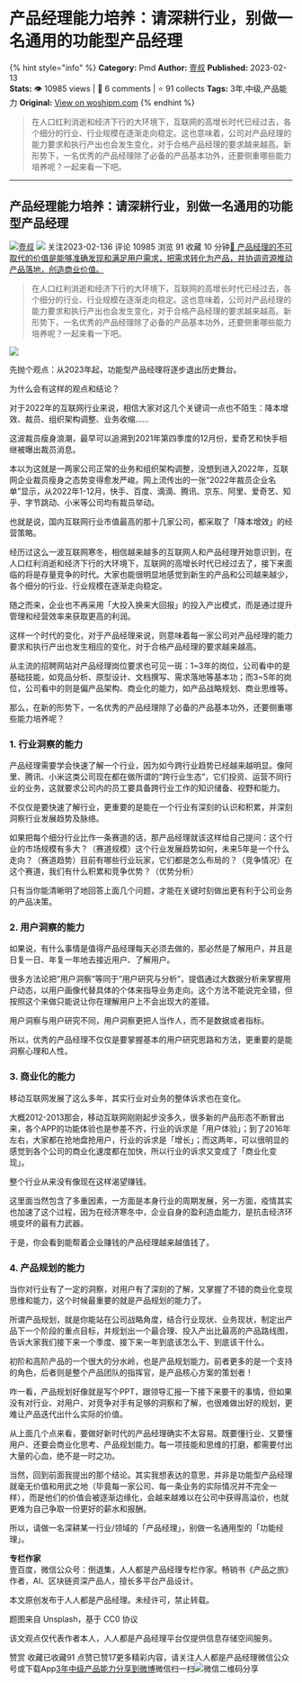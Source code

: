# 产品经理能力培养：请深耕行业，别做一名通用的功能型产品经理
{% hint style="info" %}
**Category:** Pmd
**Author:** [壹叔](https://www.woshipm.com/u/137987)
**Published:** 2023-02-13  
**Stats:** 👁️ 10985 views | 💬 6 comments | ⭐ 91 collects
**Tags:** 3年,中级,产品能力
**Original:** [View on woshipm.com](https://www.woshipm.com/pmd/5752036.html)
{% endhint %}
> 在人口红利消逝和经济下行的大环境下，互联网的高增长时代已经过去，各个细分的行业、行业规模在逐渐走向稳定。这也意味着，公司对产品经理的能力要求和执行产出也会发生变化，对于合格产品经理的要求越来越高。新形势下，一名优秀的产品经理除了必备的产品基本功外，还要侧重哪些能力培养呢？一起来看一下吧。

---

## 产品经理能力培养：请深耕行业，别做一名通用的功能型产品经理

[![](https://static.woshipm.com/view/woshipm_api_def_20230221230113_4363.jpeg?imageView2/1/w/72/h/72/q/100)](https://www.woshipm.com/u/137987)[壹叔](https://www.woshipm.com/u/137987) ![](https://static.woshipm.com/tag/1121_1@2x.png) 关注2023-02-136 评论 10985 浏览 91 收藏 10 分钟[🔗 产品经理的不可取代的价值是能够准确发现和满足用户需求，把需求转化为产品，并协调资源推动产品落地，创造商业价值。](https://ke.qidianla.com/courses/90pm)

> 在人口红利消逝和经济下行的大环境下，互联网的高增长时代已经过去，各个细分的行业、行业规模在逐渐走向稳定。这也意味着，公司对产品经理的能力要求和执行产出也会发生变化，对于合格产品经理的要求越来越高。新形势下，一名优秀的产品经理除了必备的产品基本功外，还要侧重哪些能力培养呢？一起来看一下吧。

![](https://image.woshipm.com/wp-files/2023/02/2NHvgzVqaEFyx8YCTJId.png)

先抛个观点：从2023年起，功能型产品经理将逐步退出历史舞台。

为什么会有这样的观点和结论？

对于2022年的互联网行业来说，相信大家对这几个关键词一点也不陌生：降本增效、裁员、组织架构调整、业务收缩……

这波裁员瘦身浪潮，最早可以追溯到2021年第四季度的12月份，爱奇艺和快手相继被曝出裁员消息。

本以为这就是一两家公司正常的业务和组织架构调整，没想到进入2022年，互联网企业裁员瘦身之态势变得愈发严峻。网上流传出的一张“2022年裁员企业名单”显示，从2022年1-12月，快手、百度、滴滴、腾讯、京东、阿里、爱奇艺、知乎、字节跳动、小米等公司均有裁员举动。

也就是说，国内互联网行业市值最高的那十几家公司，都采取了「降本增效」的经营策略。

经历过这么一波互联网寒冬，相信越来越多的互联网人和产品经理开始意识到，在人口红利消逝和经济下行的大环境下，互联网的高增长时代已经过去了，接下来面临的将是存量竞争的时代。大家也能很明显地感觉到新生的产品和公司越来越少，各个细分的行业、行业规模在逐渐走向稳定。

随之而来，企业也不再采用「大投入换来大回报」的投入产出模式，而是通过提升管理和经营效率来获取更高的利润。

这样一个时代的变化，对于产品经理来说，则意味着每一家公司对产品经理的能力要求和执行产出也发生相应的变化，对于合格产品经理的要求越来越高。

从主流的招聘网站对产品经理岗位要求也可见一斑：1~3年的岗位，公司看中的是基础技能，如竞品分析、原型设计、文档撰写、需求落地等基本功；而3~5年的岗位，公司看中的则是偏产品架构、商业化的能力，如产品战略规划、商业思维等。

那么，在新的形势下，一名优秀的产品经理除了必备的产品基本功外，还要侧重哪些能力培养呢？

### 1\. 行业洞察的能力

产品经理需要学会快速了解一个行业，因为如今跨行业趋势已经越来越明显。像阿里、腾讯、小米这类公司现在都在做所谓的“跨行业生态”，它们投资、运营不同行业的业务，这就要求公司内的员工要具备跨行业工作的知识储备、视野和能力。

不仅仅是要快速了解行业，更重要的是能在一个行业有深刻的认识和积累，并深刻洞察行业发展趋势及脉络。

如果把每个细分行业比作一条赛道的话，那产品经理就该这样给自己提问：这个行业的市场规模有多大？（赛道规模）这个行业发展趋势如何，未来5年是一个什么走向？（赛道趋势）目前有哪些行业玩家，它们都是怎么布局的？（竞争情况）在这个赛道，我们有什么积累和竞争优势？（优势分析）

只有当你能清晰明了地回答上面几个问题，才能在关键时刻做出更有利于公司业务的产品决策。

### 2\. 用户洞察的能力

如果说，有什么事情是值得产品经理每天必须去做的，那必然是了解用户，并且是日复一日、年复一年地去接近用户、了解用户。

很多方法论把“用户洞察”等同于“用户研究与分析”，提倡通过大数据分析来掌握用户动态，以用户画像代替具体的个体来指导业务走向。这个方法不能说完全错，但按照这个来做只能说让你在理解用户上不会出现大的差错。

用户洞察与用户研究不同，用户洞察更把人当作人，而不是数据或者指标。

所以，优秀的产品经理不仅仅是要掌握基本的用户研究思路和方法，更重要的是能洞察心理和人性。

### 3\. 商业化的能力

移动互联网发展了这么多年，其实行业对业务的整体诉求也在变化。

大概2012-2013那会，移动互联网刚刚起步没多久，很多新的产品形态不断冒出来，各个APP的功能体验也是参差不齐，行业的诉求是「用户体验」；到了2016年左右，大家都在抢地盘抢用户，行业的诉求是「增长」；而这两年，可以很明显的感觉到各个公司的商业化速度都在加快，所以行业的诉求又变成了「商业化变现」。

整个行业从来没有像现在这样渴望赚钱。

这里面当然包含了多重因素，一方面是本身行业的周期发展，另一方面，疫情其实也加速了这个过程，因为在经济寒冬中，企业自身的盈利造血能力，是抗击经济环境变坏的最有力武器。

于是，你会看到能帮着企业赚钱的产品经理越来越值钱了。

### 4\. 产品规划的能力

当你对行业有了一定的洞察，对用户有了深刻的了解，又掌握了不错的商业化变现思维和能力，这个时候最重要的就是产品规划的能力了。

所谓产品规划，就是你能站在公司战略角度，结合行业现状、业务现状，制定出产品下一个阶段的重点目标，并规划出一个最合理、投入产出比最高的产品路线图，告诉大家我们接下来一个季度、接下来一年到底该怎么干、到底该干什么。

初阶和高阶产品的一个很大的分水岭，也是产品规划能力。前者更多的是一个支持的角色，后者则是整个产品团队的指挥官，是产品核心方案的策划者！

咋一看，产品规划好像就是写个PPT，跟领导汇报一下接下来要干的事情，但如果没有对行业、对用户、对竞争对手有足够的洞察和了解，也很难做出好的规划，更难让产品迭代出什么实际的价值。

从上面几个点来看，要做好新时代的产品经理确实不太容易。既要懂行业、又要懂用户、还要会商业化思考、产品规划能力。每一项技能和思维的打磨，都需要付出大量的心血，绝不是一时之功。

当然，回到前面我提出的那个结论。其实我想表达的意思，并非是功能型产品经理就毫无价值和用武之地（毕竟每一家公司、每一条业务的实际情况并不完全一样），而是他们的价值会被逐渐边缘化，会越来越难以在公司中获得高溢价，也就更难为自己争取一份更好的薪水和报酬。

所以，请做一名深耕某一行业/领域的「产品经理」，别做一名通用型的「功能经理」。

**专栏作家**  
壹百度，微信公众号：倒退集，人人都是产品经理专栏作家。畅销书《产品之旅》作者，AI、区块链资深产品人，擅长多平台产品设计。

本文原创发布于人人都是产品经理。未经许可，禁止转载。

题图来自 Unsplash，基于 CC0 协议

该文观点仅代表作者本人，人人都是产品经理平台仅提供信息存储空间服务。

赞赏 收藏已收藏91 点赞已赞17更多精彩内容，请关注人人都是产品经理微信公众号或下载App[3年](https://www.woshipm.com/tag/3%e5%b9%b4)[中级](https://www.woshipm.com/tag/%e4%b8%ad%e7%ba%a7)[产品能力](https://www.woshipm.com/tag/%e4%ba%a7%e5%93%81%e8%83%bd%e5%8a%9b)[分享到微博](https://service.weibo.com/share/share.php?appkey=2775287854&title=产品经理能力培养：请深耕行业，别做一名通用的功能型产品经理&url=https://www.woshipm.com/pmd/5752036.html&pic=https://image.woshipm.com/wp-files/2023/02/2NHvgzVqaEFyx8YCTJId.png)微信扫一扫![微信二维码](https://api.pwmqr.com/qrcode/create/?url=https://www.woshipm.com/pmd/5752036.html)分享
